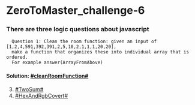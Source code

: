 # ZeroToMaster_challenge-6
### There are three logic questions about javascript
      Question 1: Clean the room function: given an input of [1,2,4,591,392,391,2,5,10,2,1,1,1,20,20],    
      make a function that organizes these into individual array that is ordered.   
      For example answer(ArrayFromAbove)  
   #### Solution: [\#cleanRoomFunction\#](https://github.com/joeban0608/ZeroToMaster_challenge-6/blob/main/S1_chanllenge_clean_room_function.js)
3. [\#TwoSum\#](https://github.com/joeban0608/ZeroToMaster_challenge-6/blob/main/S2_TwoSum.js)
4. [\#HexAndRgbCovert\#](https://github.com/joeban0608/ZeroToMaster_challenge-6/blob/main/S3-2_HexAndRgbCovert_cleaner_code.js)
